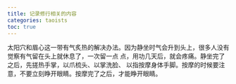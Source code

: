 ```yaml
---
title: 记录修行相关的内容
categories: taoists
toc: true
---
```




太阳穴和眉心这一带有气炙热的解决办法。因为静坐时气会升到头上，很多人没有觉察有气留在头上就休息了，一次留一点 点，用功几天后，就会疼痛。静坐完了之后，先搓热手掌，以爪梳头、以掌洗脸、 以指按摩身体手脚。按摩的时候要注意，不要立刻睁开眼睛。按摩完了之后，才能睁开眼睛。

